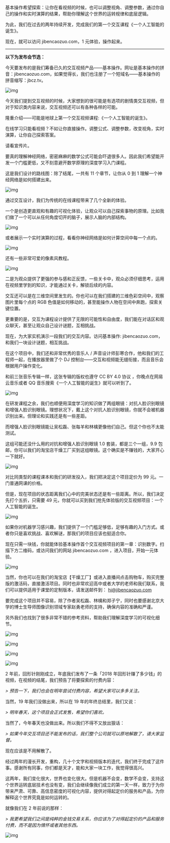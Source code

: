 基本操作希望探索：让你在看视频的时候，也可以调整视角、调整参数，通过你自己的操作和实时演算的结果，帮助你理解这个世界的运转规律和底层逻辑。



为此，我们在过去的两年持续开发，完成我们的第一个交互课程《一个人工智能的诞生》。



现在，就可以访问 jibencaozuo.com，1 元体验，操作起来。



------





**以下为发布会节选：**



今天要发布的是我们筹备已久的交互视频产品——基本操作。网址是基本操作的拼音：jibencaozuo.com，如果觉得长，我们也注册了一个短域名——基本操作的拼音缩写：jbcz.tv。



![img](https://mmbiz.qpic.cn/mmbiz_gif/OqGIko5qXae1FX8UXKuIsj2yBXBJw00DKgdXv9AZy2QarYhfMFRyDS1H4Yc0RZCUibaJE2srEeaaWoEf6lASAbA/640?wx_fmt=gif)







今天我们提到交互视频的时候，大家想到的很可能是有选项的剧情类交互视频，但对于知识类内容来说，交互视频还可以有各种各样的可能。



隆重介绍——可能是地球上第一个交互视频课程:《一个人工智能的诞生》。



在线学习只能看视频？不如让你直接操作。调整公式、调整参数，改变视角，实时演算，让你自己探索答案。



请看宣传片。







要真的理解神经网络，密密麻麻的数学公式可能会吓退很多人。因此我们希望能开发一个门槛更低，又不刻意避开数学原理的深度学习入门课程。







这是我们设计的路线图：除了结尾，一共有 11 个章节，让你从 0 到 1 理解一个神经网络是如何搭建出来。



![img](https://mmbiz.qpic.cn/mmbiz_png/OqGIko5qXae1FX8UXKuIsj2yBXBJw00DzTgILuqmYaIBibzQicGeIia3oWiafjQ1db2xxTxjwn8YUfPbIm5iau6IGIg/640?wx_fmt=png)



通过交互设计，我们为传统的在线课程带来了几个全新的体验。



一个是创造更直观和有趣的可视化体验，让观众可以自己探索事物的原理。比如我们做了一个可以从任何角度切开的脑子，展示人脑的内部结构。



![img](https://mmbiz.qpic.cn/mmbiz_gif/OqGIko5qXae1FX8UXKuIsj2yBXBJw00DAwRoKCiaJeGGekhuiaicTwWuH95od55dEUUyhJWLQYFibUgBYibKCFOQL2A/640?wx_fmt=gif)



或者展示一个实时演算的过程，看看你神经网络是如何计算空间中每一个点的。



![img](https://mmbiz.qpic.cn/mmbiz_gif/OqGIko5qXae1FX8UXKuIsj2yBXBJw00DdpibQQo1TaDZU38sFFwtmV6fu3RNqZiaUdTnIHXvtfibBGjPZLa68OJrg/640?wx_fmt=gif)



还有一些非常可爱的像素风教程。



![img](https://mmbiz.qpic.cn/mmbiz_gif/OqGIko5qXae1FX8UXKuIsj2yBXBJw00DXjEupAnUmvY9k0GRTcIEESLH0icU5gGyicBtYric1d2kVpvia3SMmTSvPQ/640?wx_fmt=gif)



二是为观众提供了更强的参与感和正反馈，一些关卡中，观众必须仔细思考，运用在视频里学到的知识，才能通过关卡，解锁后续的内容。



交互还可以是在三维空间里发生的。你也可以在我们搭建的三维色彩空间中，观察图片里每个点的 RGB 色值是如何移动的，甚至能操作人物在空间中奔跑，探索关键位置。



更重要的是，交互为课程设计提供了无限的可能性和自由度，我们能在对话区和观众聊天，甚至让观众自己设计谜题，互相挑战。



现在，为大家实机演示一段我们的交互内容。访问基本操作: jibencaozuo.com，和我们一块设计谜题，相互挑战。







在这个项目中，我们还和非常优秀的音乐人 / 声音设计师彭寒合作，他和我们的工程师一起，在播放器里做了个 DJ 控制台——交互和视频能无缝衔接，而且音乐会根据用户操作变化。



和前三张音乐专辑一样，这张专辑的版权也遵守 CC BY 4.0 协议 ，你晚点在网易云音乐或者 QQ 音乐搜索《一个人工智能的诞生》就可以听到了。



![img](https://mmbiz.qpic.cn/mmbiz_png/OqGIko5qXae1FX8UXKuIsj2yBXBJw00DAV393qV5xQnP8qTGNgteFQ07cialV9EJFFianyxLibCbY2VR0YqpqiceGw/640?wx_fmt=png)



在研发课程之余，我们也顺便用深度学习的知识做了两组眼镜：对抗人脸识别眼镜和增强人脸识别眼镜。理想状况下，戴上这个对抗人脸识别眼镜，你就不会被机器识别出来。但理论和实践还是有一些差距。



而增强人脸识别眼镜能让吴松磊、张每羊和林檎更像他们自己。但这个你也不太能测试。



这组可能还没什么用的对抗和增强人脸识别眼镜 1.0 套装，都是三个一组，9.9 包邮，你可以我们的淘宝店干燥工厂买到这组眼镜。这个确实是不赚钱的，大家开心一下就好。



![img](https://mmbiz.qpic.cn/mmbiz_png/OqGIko5qXae1FX8UXKuIsj2yBXBJw00D8cWFfFA8TNUXDhOia3HCQDmEUHPic7lEdjsqRDE2ZuYjnHUeEcWmJJ4g/640?wx_fmt=png)



对比同类型的课程课本和我们的研发投入，我们把决定这个项目定价为 99 元。一门普通网课的价格。



但是，现在项目的状态距离我们心中的完美状态还是有一些距离。所以，我们决定先打个五折，只需要 49 元，你就可以买到我们抢先体验版的交互视频项目：一个人工智能的诞生。



![img](https://mmbiz.qpic.cn/mmbiz_png/OqGIko5qXae1FX8UXKuIsj2yBXBJw00D7UbDwPNHqV0ysKiaWRCvrAkNvgmAy9FA7Pt61b24qOShrWyKE7yfyrg/640?wx_fmt=png)



如果你对机器学习感兴趣，我们提供了一个门槛足够低，足够有趣的入门方式。或者你只是喜欢挑战、喜欢解谜，那我们的项目应该也挺适合你。



现在只需一块钱，你就能体验基本操作首个交互视频项目的第一章：识别数字。扫描下方二维码，或访问我们的网站 jibencaozuo.com ，进入项目，开始一元体验。 



![img](https://mmbiz.qpic.cn/mmbiz_gif/OqGIko5qXae1FX8UXKuIsj2yBXBJw00DXMSALtnwCV0TvvUqfMIOyoBBDiaUh4uc8E0OQdkLVcjshSo25ia6NCeg/640?wx_fmt=gif)



当然，你也可以在我们的淘宝店【干燥工厂】或进入直播间点击购物车，购买完整版的激活码，直接激活项目。同时也非常欢迎高中或者大学的老师和我们联系，我们可以提供适用于课堂的定制版本，请发送邮件到： hi@jibencaozuo.com



要完成这个项目并不容易，除了作者吴松磊、林檎和郑子宁，同时也要感谢北京大学的博士生导师图像识别领域专家赵勇老师的支持，确保内容的准确和严谨。



另外我们也找到了很多非常不错的参考资料，帮助我们理解深度学习的可视化细节。



![img](https://mmbiz.qpic.cn/mmbiz_png/OqGIko5qXae1FX8UXKuIsj2yBXBJw00DBjoeZvGQEptTnCMIsY5bdSzsAdlicdthWTPxhdrgrJkXKaEq8Ivs6Gg/640?wx_fmt=png)

![img](https://mmbiz.qpic.cn/mmbiz_png/OqGIko5qXae1FX8UXKuIsj2yBXBJw00DL7Ikjnonn9TmiaGcGvZd5UmsWiaAZefshS4HShKdfEg2PIIafYiahjUlA/640?wx_fmt=png)

![img](https://mmbiz.qpic.cn/mmbiz_png/OqGIko5qXae1FX8UXKuIsj2yBXBJw00D8I9bMiaV41Ft0VAFTQqeTaFXlITJDxLMOicuDlvTIoicDuRe8OWC8CSDw/640?wx_fmt=png)

![img](https://mmbiz.qpic.cn/mmbiz_png/OqGIko5qXae1FX8UXKuIsj2yBXBJw00Dexto0MTArA5AUvefDosdCTVI5Y3sA4QcUGricaDRFGXL5LjBT9YhP3w/640?wx_fmt=png)



2 年前，回形针刚刚成立，年底我们发布了一条「2018 年回形针赚了多少钱」的视频，在视频的结尾，我们预告了将要探索的付费内容： 

*> 预告一下，我们也会在明年尝试付费内容，希望大家可以多多关注。* 



当然，19 年我们没做出来，所以在 19 年的年终总结里，我们又说：

*> 明年春天，这个项目会正式发售，希望你们喜欢。* 



当然了，今年春天也没做出来。所以我们不得不又放出狠话：

*> 如果今年交互项目还不能发布的话，我们整个公司就可以原地解散了，请大家监督。*

 

现在应该是不用解散了。 



经过两年的漫长开发，重构，几十个文字和视频版本的迭代，我们终于完成了这件事。感谢所有同事，你们都是天才，能和大家一块工作，我觉得很高兴。



这两年，我们变化很大，世界也变化很大。但是机器不会变，数学不会变，支持这个世界运转底层技术也没有变，我们会继续像我们成立的第一天一样，致力于为你带来严肃、可靠、高信息密度的可视化内容，提供对得起定价的服务和产品，为你解释这个世界究竟是如何运转的。



就像我们在 2 年前说的那样：



*> 我更希望我们之间是纯粹的金钱交易关系，你应该为了对得起定价的产品和服务付费，而不是因为情怀或者其他东西。*



![img](https://mmbiz.qpic.cn/mmbiz_gif/OqGIko5qXae1FX8UXKuIsj2yBXBJw00DXMSALtnwCV0TvvUqfMIOyoBBDiaUh4uc8E0OQdkLVcjshSo25ia6NCeg/640?wx_fmt=gif)